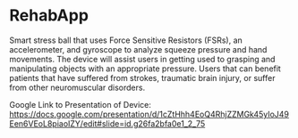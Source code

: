 # RehabApp
Smart stress ball that uses Force Sensitive Resistors (FSRs), an accelerometer, and gyroscope to analyze squeeze pressure and hand movements. The device will assist users in getting used to grasping and manipulating objects with an appropriate pressure. Users that can benefit patients that have suffered from strokes, traumatic brain injury, or suffer from other neuromuscular disorders.



Google Link to Presentation of Device:
https://docs.google.com/presentation/d/1cZtHhh4EoQ4RhjZZMGk45yIoJ49Een6VEoL8piaoIZY/edit#slide=id.g26fa2bfa0e1_2_75

